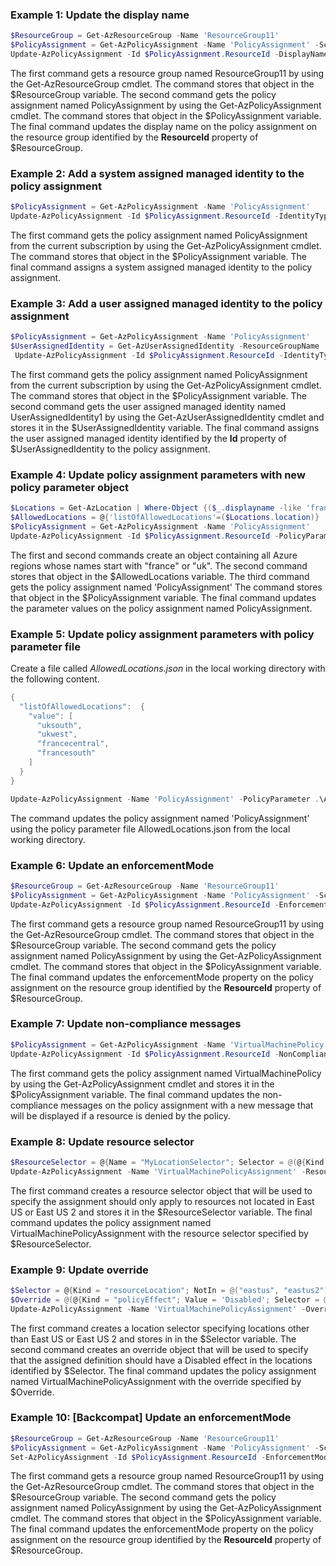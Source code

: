 ### Example 1: Update the display name
```powershell
$ResourceGroup = Get-AzResourceGroup -Name 'ResourceGroup11'
$PolicyAssignment = Get-AzPolicyAssignment -Name 'PolicyAssignment' -Scope $ResourceGroup.ResourceId
Update-AzPolicyAssignment -Id $PolicyAssignment.ResourceId -DisplayName 'Do not allow VM creation'
```

The first command gets a resource group named ResourceGroup11 by using the Get-AzResourceGroup cmdlet.
The command stores that object in the $ResourceGroup variable.
The second command gets the policy assignment named PolicyAssignment by using the Get-AzPolicyAssignment cmdlet.
The command stores that object in the $PolicyAssignment variable.
The final command updates the display name on the policy assignment on the resource group identified by the **ResourceId** property of $ResourceGroup.

### Example 2: Add a system assigned managed identity to the policy assignment
```powershell
$PolicyAssignment = Get-AzPolicyAssignment -Name 'PolicyAssignment'
Update-AzPolicyAssignment -Id $PolicyAssignment.ResourceId -IdentityType 'SystemAssigned' -Location 'westus'
```

The first command gets the policy assignment named PolicyAssignment from the current subscription by using the Get-AzPolicyAssignment cmdlet.
The command stores that object in the $PolicyAssignment variable.
The final command assigns a system assigned managed identity to the policy assignment.

### Example 3: Add a user assigned managed identity to the policy assignment
```powershell
$PolicyAssignment = Get-AzPolicyAssignment -Name 'PolicyAssignment'
$UserAssignedIdentity = Get-AzUserAssignedIdentity -ResourceGroupName 'ResourceGroup1' -Name 'UserAssignedIdentity1'
 Update-AzPolicyAssignment -Id $PolicyAssignment.ResourceId -IdentityType 'UserAssigned' -Location 'westus' -IdentityId $UserAssignedIdentity.Id
```

The first command gets the policy assignment named PolicyAssignment from the current subscription by using the Get-AzPolicyAssignment cmdlet.
The command stores that object in the $PolicyAssignment variable.
The second command gets the user assigned managed identity named UserAssignedIdentity1 by using the Get-AzUserAssignedIdentity cmdlet and stores it in the $UserAssignedIdentity variable.
The final command assigns the user assigned managed identity identified by the **Id** property of $UserAssignedIdentity to the policy assignment.

### Example 4: Update policy assignment parameters with new policy parameter object
```powershell
$Locations = Get-AzLocation | Where-Object {($_.displayname -like 'france*') -or ($_.displayname -like 'uk*')}
$AllowedLocations = @{'listOfAllowedLocations'=($Locations.location)}
$PolicyAssignment = Get-AzPolicyAssignment -Name 'PolicyAssignment'
Update-AzPolicyAssignment -Id $PolicyAssignment.ResourceId -PolicyParameterObject $AllowedLocations
```

The first and second commands create an object containing all Azure regions whose names start with "france" or "uk".
The second command stores that object in the $AllowedLocations variable.
The third command gets the policy assignment named 'PolicyAssignment'
The command stores that object in the $PolicyAssignment variable.
The final command updates the parameter values on the policy assignment named PolicyAssignment.

### Example 5: Update policy assignment parameters with policy parameter file
<!-- Skip: Output cannot be split from code -->
Create a file called _AllowedLocations.json_ in the local working directory with the following content.

```powershell
{
  "listOfAllowedLocations":  {
    "value": [
      "uksouth",
      "ukwest",
      "francecentral",
      "francesouth"
    ]
  }
}

Update-AzPolicyAssignment -Name 'PolicyAssignment' -PolicyParameter .\AllowedLocations.json
```

The command updates the policy assignment named 'PolicyAssignment' using the policy parameter file AllowedLocations.json from the local working directory.

### Example 6: Update an enforcementMode
```powershell
$ResourceGroup = Get-AzResourceGroup -Name 'ResourceGroup11'
$PolicyAssignment = Get-AzPolicyAssignment -Name 'PolicyAssignment' -Scope $ResourceGroup.ResourceId
Update-AzPolicyAssignment -Id $PolicyAssignment.ResourceId -EnforcementMode Default
```

The first command gets a resource group named ResourceGroup11 by using the Get-AzResourceGroup cmdlet.
The command stores that object in the $ResourceGroup variable.
The second command gets the policy assignment named PolicyAssignment by using the Get-AzPolicyAssignment cmdlet.
The command stores that object in the $PolicyAssignment variable.
The final command updates the enforcementMode property on the policy assignment on the resource group identified by the **ResourceId** property of $ResourceGroup.

### Example 7: Update non-compliance messages
```powershell
$PolicyAssignment = Get-AzPolicyAssignment -Name 'VirtualMachinePolicy'
Update-AzPolicyAssignment -Id $PolicyAssignment.ResourceId -NonComplianceMessage @{Message="All resources must follow resource naming guidelines."}
```

The first command gets the policy assignment named VirtualMachinePolicy by using the Get-AzPolicyAssignment cmdlet and stores it in the $PolicyAssignment variable.
The final command updates the non-compliance messages on the policy assignment with a new message that will be displayed if a resource is denied by the policy.

### Example 8: Update resource selector
```powershell
$ResourceSelector = @{Name = "MyLocationSelector"; Selector = @(@{Kind = "resourceLocation"; NotIn = @("eastus", "eastus2")})}
Update-AzPolicyAssignment -Name 'VirtualMachinePolicyAssignment' -ResourceSelector $ResourceSelector
```

The first command creates a resource selector object that will be used to specify the assignment should only apply to resources not located in East US or East US 2 and stores it in the $ResourceSelector variable.
The final command updates the policy assignment named VirtualMachinePolicyAssignment with the resource selector specified by $ResourceSelector.

### Example 9: Update override
```powershell
$Selector = @{Kind = "resourceLocation"; NotIn = @("eastus", "eastus2")}
$Override = @(@{Kind = "policyEffect"; Value = 'Disabled'; Selector = @($Selector)})
Update-AzPolicyAssignment -Name 'VirtualMachinePolicyAssignment' -Override $Override
```

The first command creates a location selector specifying locations other than East US or East US 2 and stores in in the $Selector variable.
The second command creates an override object that will be used to specify that the assigned definition should have a Disabled effect in the locations identified by $Selector.
The final command updates the policy assignment named VirtualMachinePolicyAssignment with the override specified by $Override.

### Example 10: [Backcompat] Update an enforcementMode
```powershell
$ResourceGroup = Get-AzResourceGroup -Name 'ResourceGroup11'
$PolicyAssignment = Get-AzPolicyAssignment -Name 'PolicyAssignment' -Scope $ResourceGroup.ResourceId
Set-AzPolicyAssignment -Id $PolicyAssignment.ResourceId -EnforcementMode Default
```

The first command gets a resource group named ResourceGroup11 by using the Get-AzResourceGroup cmdlet.
The command stores that object in the $ResourceGroup variable.
The second command gets the policy assignment named PolicyAssignment by using the Get-AzPolicyAssignment cmdlet.
The command stores that object in the $PolicyAssignment variable.
The final command updates the enforcementMode property on the policy assignment on the resource group identified by the **ResourceId** property of $ResourceGroup.
